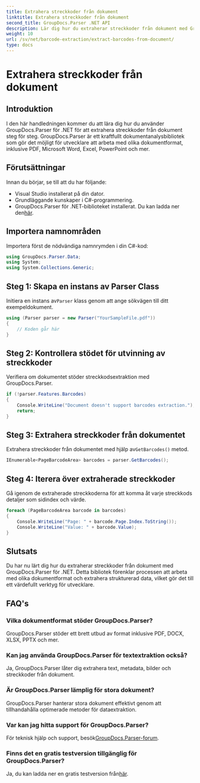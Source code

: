 ```yaml
---
title: Extrahera streckkoder från dokument
linktitle: Extrahera streckkoder från dokument
second_title: GroupDocs.Parser .NET API
description: Lär dig hur du extraherar streckkoder från dokument med GroupDocs.Parser för .NET. Förbättra dina dokumentbehandlingsmöjligheter utan ansträngning.
weight: 10
url: /sv/net/barcode-extraction/extract-barcodes-from-document/
type: docs
---
```

# Extrahera streckkoder från dokument

## Introduktion
I den här handledningen kommer du att lära dig hur du använder GroupDocs.Parser för .NET för att extrahera streckkoder från dokument steg för steg. GroupDocs.Parser är ett kraftfullt dokumentanalysbibliotek som gör det möjligt för utvecklare att arbeta med olika dokumentformat, inklusive PDF, Microsoft Word, Excel, PowerPoint och mer.
## Förutsättningar
Innan du börjar, se till att du har följande:
- Visual Studio installerat på din dator.
- Grundläggande kunskaper i C#-programmering.
-  GroupDocs.Parser för .NET-biblioteket installerat. Du kan ladda ner den[här](https://releases.groupdocs.com/parser/net/).

## Importera namnområden
Importera först de nödvändiga namnrymden i din C#-kod:
```csharp
using GroupDocs.Parser.Data;
using System;
using System.Collections.Generic;
```
## Steg 1: Skapa en instans av Parser Class
 Initiera en instans av`Parser` klass genom att ange sökvägen till ditt exempeldokument.
```csharp
using (Parser parser = new Parser("YourSampleFile.pdf"))
{
    // Koden går här
}
```
## Steg 2: Kontrollera stödet för utvinning av streckkoder
Verifiera om dokumentet stöder streckkodsextraktion med GroupDocs.Parser.
```csharp
if (!parser.Features.Barcodes)
{
    Console.WriteLine("Document doesn't support barcodes extraction.");
    return;
}
```
## Steg 3: Extrahera streckkoder från dokumentet
 Extrahera streckkoder från dokumentet med hjälp av`GetBarcodes()` metod.
```csharp
IEnumerable<PageBarcodeArea> barcodes = parser.GetBarcodes();
```
## Steg 4: Iterera över extraherade streckkoder
Gå igenom de extraherade streckkoderna för att komma åt varje streckkods detaljer som sidindex och värde.
```csharp
foreach (PageBarcodeArea barcode in barcodes)
{
    Console.WriteLine("Page: " + barcode.Page.Index.ToString());
    Console.WriteLine("Value: " + barcode.Value);
}
```

## Slutsats
Du har nu lärt dig hur du extraherar streckkoder från dokument med GroupDocs.Parser för .NET. Detta bibliotek förenklar processen att arbeta med olika dokumentformat och extrahera strukturerad data, vilket gör det till ett värdefullt verktyg för utvecklare.

## FAQ's
### Vilka dokumentformat stöder GroupDocs.Parser?
GroupDocs.Parser stöder ett brett utbud av format inklusive PDF, DOCX, XLSX, PPTX och mer.
### Kan jag använda GroupDocs.Parser för textextraktion också?
Ja, GroupDocs.Parser låter dig extrahera text, metadata, bilder och streckkoder från dokument.
### Är GroupDocs.Parser lämplig för stora dokument?
GroupDocs.Parser hanterar stora dokument effektivt genom att tillhandahålla optimerade metoder för dataextraktion.
### Var kan jag hitta support för GroupDocs.Parser?
 För teknisk hjälp och support, besök[GroupDocs.Parser-forum](https://forum.groupdocs.com/c/parser/17).
### Finns det en gratis testversion tillgänglig för GroupDocs.Parser?
 Ja, du kan ladda ner en gratis testversion från[här](https://releases.groupdocs.com/).